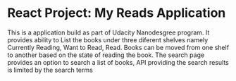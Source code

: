 React Project: My Reads Application
===================================

This is a application build as part of Udacity Nanodesgree program. It provides ability to List the books under three diferent shelves namely Currently Reading, Want to Read, Read. Books can be moved from one shelf to another based on the state of reading the book.
The search page provides an option to search a list of books, API providing the search results is limited by the search terms
